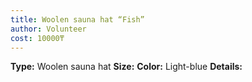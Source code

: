 ```yaml
---
title: Woolen sauna hat “Fish”
author: Volunteer
cost: 10000₸
---
```

**Type:** Woolen sauna hat
**Size:**
**Color:** Light-blue
**Details:**
